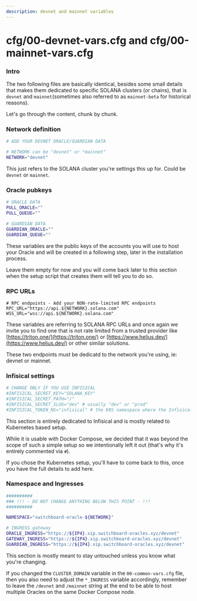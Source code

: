 ```yaml
---
description: devnet and mainnet variables
---
```


# cfg/00-devnet-vars.cfg and cfg/00-mainnet-vars.cfg

### Intro

The two following files are basically identical, besides some small details that makes them dedicated to specific SOLANA clusters (or chains), that is `devnet` and `mainnet`(sometimes also referred to as `mainnet-beta` for historical reasons).

Let's go through the content, chunk by chunk.

### Network definition

```bash
# ADD YOUR DEVNET ORACLE/GUARDIAN DATA

# NETWORK can be "devnet" or "mainnet"
NETWORK="devnet"
```

This just refers to the SOLANA cluster you're settings this up for. Could be `devnet` or `mainnet`.

### Oracle pubkeys

```bash
# ORACLE DATA
PULL_ORACLE=""
PULL_QUEUE=""

# GUARDIAN DATA
GUARDIAN_ORACLE=""
GUARDIAN_QUEUE=""
```

These variables are the public keys of the accounts you will use to host your Oracle and will be created in a following step, later in the installation process.

Leave them empty for now and you will come back later to this section when the setup script that creates them will tell you to do so.

### RPC URLs

```
# RPC endpoints - Add your NON-rate-limited RPC endpoints
RPC_URL="https://api.${NETWORK}.solana.com"
WSS_URL="wss://api.${NETWORK}.solana.com"
```

These variables are referring to SOLANA RPC URLs and once again we invite you to find one that is not rate limited from a trusted provider like [https://triton.one/](https://triton.one/) or [https://www.helius.dev/](https://www.helius.dev/) or other similar solutions.

These two endpoints must be dedicatd to the network you're using, ie: devnet or mainnet.

### Infisical settings

```bash
# CHANGE ONLY IF YOU USE INFISICAL
#INFISICAL_SECRET_KEY="SOLANA_KEY"
#INFISICAL_SECRET_PATH="/"
#INFISICAL_SECRET_SLUG="dev" # usually "dev" or "prod"
#INFISICAL_TOKEN_NS="infisical" # the K8S namespace where the Infisical TOKEN lives
```

This section is entirely dedicated to Infisical and is mostly related to Kubernetes based setup.

While it is usable with Docker Compose, we decided that it was beyond the scope of such a simple setup so we intentionally left it out (that's why it's entirely commented via `#`).

If you chose the Kubernetes setup, you'll have to come back to this, once you have the full details to add here.

### Namespace and Ingresses

```bash
##########
### !!! - DO NOT CHANGE ANYTHING BELOW THIS POINT - !!!
##########

NAMESPACE="switchboard-oracle-${NETWORK}"

# INGRESS gateway
ORACLE_INGRESS="https://${IP4}.xip.switchboard-oracles.xyz/devnet"
GATEWAY_INGRESS="https://${IP4}.xip.switchboard-oracles.xyz/devnet"
GUARDIAN_INGRESS="https://${IP4}.xip.switchboard-oracles.xyz/devnet"
```

This section is mostly meant to stay untouched unless you know what you're changing.

If you changed the `CLUSTER_DOMAIN` variable in the `00-common-vars.cfg` file, then you also need to adjust the `*_INGRESS` variable accordingly, remember to leave the `/devnet` and `/mainnet` string at the end to be able to host multiple Oracles on the same Docker Compose node.  &#x20;
